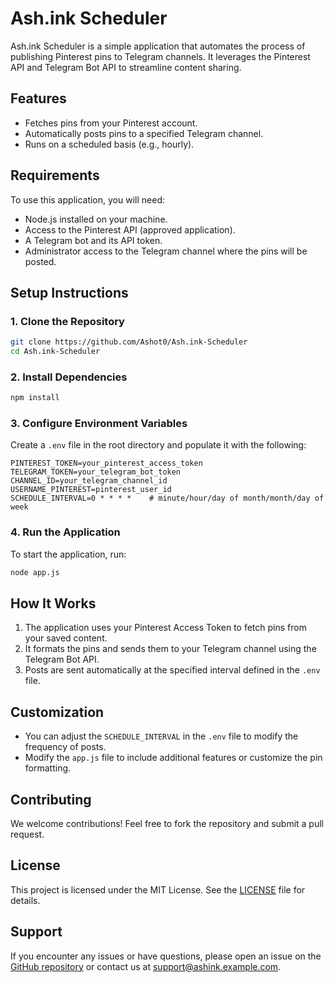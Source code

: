 # Ash.ink Scheduler

Ash.ink Scheduler is a simple application that automates the process of publishing Pinterest pins to Telegram channels. It leverages the Pinterest API and Telegram Bot API to streamline content sharing.

## Features

- Fetches pins from your Pinterest account.
- Automatically posts pins to a specified Telegram channel.
- Runs on a scheduled basis (e.g., hourly).

## Requirements

To use this application, you will need:

- Node.js installed on your machine.
- Access to the Pinterest API (approved application).
- A Telegram bot and its API token.
- Administrator access to the Telegram channel where the pins will be posted.

## Setup Instructions

### 1. Clone the Repository

```bash
git clone https://github.com/Ashot0/Ash.ink-Scheduler
cd Ash.ink-Scheduler
```

### 2. Install Dependencies

```bash
npm install
```

### 3. Configure Environment Variables

Create a `.env` file in the root directory and populate it with the following:

```env
PINTEREST_TOKEN=your_pinterest_access_token
TELEGRAM_TOKEN=your_telegram_bot_token
CHANNEL_ID=your_telegram_channel_id
USERNAME_PINTEREST=pinterest_user_id
SCHEDULE_INTERVAL=0 * * * *    # minute/hour/day of month/month/day of week
```

### 4. Run the Application

To start the application, run:

```bash
node app.js
```

## How It Works

1. The application uses your Pinterest Access Token to fetch pins from your saved content.
2. It formats the pins and sends them to your Telegram channel using the Telegram Bot API.
3. Posts are sent automatically at the specified interval defined in the `.env` file.

## Customization

- You can adjust the `SCHEDULE_INTERVAL` in the `.env` file to modify the frequency of posts.
- Modify the `app.js` file to include additional features or customize the pin formatting.

## Contributing

We welcome contributions! Feel free to fork the repository and submit a pull request.

## License

This project is licensed under the MIT License. See the [LICENSE](LICENSE) file for details.

## Support

If you encounter any issues or have questions, please open an issue on the [GitHub repository](https://github.com/Ashot0/Ash.ink-Scheduler) or contact us at support@ashink.example.com.
